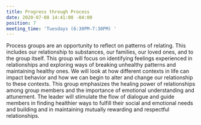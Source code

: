 ```yaml
---
title: Progress through Process
date: 2020-07-08 14:41:00 -04:00
position: 7
meeting_time: 'Tuesdays (6:30PM-7:30PM) '
---
```


Process groups are an opportunity to reflect on patterns of relating.  This includes our relationship to substances, our families, our loved ones, and to the group itself.  This group will focus on identifying feelings experienced in relationships and exploring ways of breaking unhealthy patterns and maintaining healthy ones. We will look at how different contexts in life can impact behavior and how we can begin to alter and change our relationship to these contexts.  This group emphasizes the healing power of relationships among group members and the importance of emotional understanding and attunement. The leader will stimulate the flow of dialogue and guide members in finding healthier ways to fulfill their social and emotional needs and building and in maintaining mutually rewarding and respectful relationships.